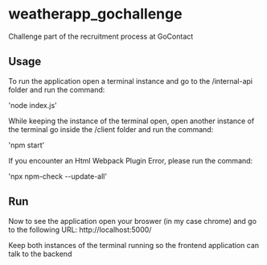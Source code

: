 # weatherapp_gochallenge

Challenge part of the recruitment process at GoContact

## Usage

To run the application open a terminal instance and go to the /internal-api folder and run the command:

'node index.js'

While keeping the instance of the terminal open, open another instance of the terminal go inside the /client folder and run the command:

'npm start'

If you encounter an Html Webpack Plugin Error, please run the command:

'npx npm-check --update-all'

## Run

Now to see the application open your broswer (in my case chrome) and go to the following URL:
http://localhost:5000/

Keep both instances of the terminal running so the frontend application can talk to the backend